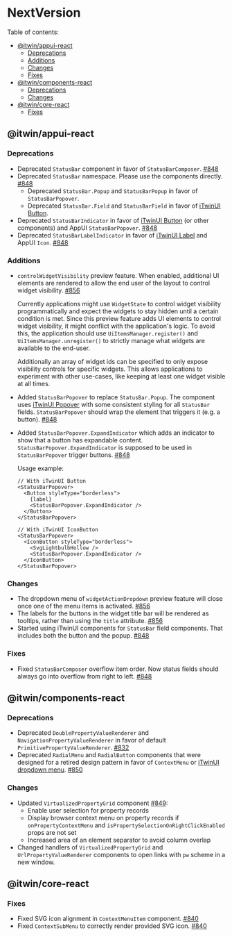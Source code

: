 # NextVersion <!-- omit from toc -->

Table of contents:

- [@itwin/appui-react](#itwinappui-react)
  - [Deprecations](#deprecations)
  - [Additions](#additions)
  - [Changes](#changes)
  - [Fixes](#fixes)
- [@itwin/components-react](#itwincomponents-react)
  - [Deprecations](#deprecations-1)
  - [Changes](#changes-1)
- [@itwin/core-react](#itwincore-react)
  - [Fixes](#fixes-1)

## @itwin/appui-react

### Deprecations

- Deprecated `StatusBar` component in favor of `StatusBarComposer`. [#848](https://github.com/iTwin/appui/pull/848)
- Deprecated `StatusBar` namespace. Please use the components directly. [#848](https://github.com/iTwin/appui/pull/848)
  - Deprecated `StatusBar.Popup` and `StatusBarPopup` in favor of `StatusBarPopover`.
  - Deprecated `StatusBar.Field` and `StatusBarField` in favor of [iTwinUI Button](https://itwinui.bentley.com/docs/button).
- Deprecated `StatusBarIndicator` in favor of [iTwinUI Button](https://itwinui.bentley.com/docs/button) (or other components) and AppUI `StatusBarPopover`. [#848](https://github.com/iTwin/appui/pull/848)
- Deprecated `StatusBarLabelIndicator` in favor of [iTwinUI Label](https://itwinui.bentley.com/docs/typography#label) and AppUI `Icon`. [#848](https://github.com/iTwin/appui/pull/848)

### Additions

- `controlWidgetVisibility` preview feature. When enabled, additional UI elements are rendered to allow the end user of the layout to control widget visibility. [#856](https://github.com/iTwin/appui/pull/856)

  Currently applications might use `WidgetState` to control widget visibility programmatically and expect the widgets to stay hidden until a certain condition is met. Since this preview feature adds UI elements to control widget visibility, it might conflict with the application's logic. To avoid this, the application should use `UiItemsManager.register()` and `UiItemsManager.unregister()` to strictly manage what widgets are available to the end-user.

  Additionally an array of widget ids can be specified to only expose visibility controls for specific widgets. This allows applications to experiment with other use-cases, like keeping at least one widget visible at all times.

- Added `StatusBarPopover` to replace `StatusBar.Popup`. The component uses [iTwinUI Popover](https://itwinui.bentley.com/docs/popover) with some consistent styling for all `StatusBar` fields. `StatusBarPopover` should wrap the element that triggers it (e.g. a button). [#848](https://github.com/iTwin/appui/pull/848)
- Added `StatusBarPopover.ExpandIndicator` which adds an indicator to show that a button has expandable content. `StatusBarPopover.ExpandIndicator` is supposed to be used in `StatusBarPopover` trigger buttons. [#848](https://github.com/iTwin/appui/pull/848)

  Usage example:

  ```tsx
  // With iTwinUI Button
  <StatusBarPopover>
    <Button styleType="borderless">
      {label}
      <StatusBarPopover.ExpandIndicator />
    </Button>
  </StatusBarPopover>

  // With iTwinUI IconButton
  <StatusBarPopover>
    <IconButton styleType="borderless">
      <SvgLightbulbHollow />
      <StatusBarPopover.ExpandIndicator />
    </IconButton>
  </StatusBarPopover>
  ```

### Changes

- The dropdown menu of `widgetActionDropdown` preview feature will close once one of the menu items is activated. [#856](https://github.com/iTwin/appui/pull/856)
- The labels for the buttons in the widget title bar will be rendered as tooltips, rather than using the `title` attribute. [#856](https://github.com/iTwin/appui/pull/856)
- Started using iTwinUI components for `StatusBar` field components. That includes both the button and the popup. [#848](https://github.com/iTwin/appui/pull/848)

### Fixes

- Fixed `StatusBarComposer` overflow item order. Now status fields should always go into overflow from right to left. [#848](https://github.com/iTwin/appui/pull/848)

## @itwin/components-react

### Deprecations

- Deprecated `DoublePropertyValueRenderer` and `NavigationPropertyValueRenderer` in favor of default `PrimitivePropertyValueRenderer`. [#832](https://github.com/iTwin/appui/pull/832)
- Deprecated `RadialMenu` and `RadialButton` components that were designed for a retired design pattern in favor of `ContextMenu` or [iTwinUI dropdown menu](https://itwinui.bentley.com/docs/dropdownmenu). [#850](https://github.com/iTwin/appui/pull/850)

### Changes

- Updated `VirtualizedPropertyGrid` component [#849](https://github.com/iTwin/appui/pull/849):
  - Enable user selection for property records
  - Display browser context menu on property records if `onPropertyContextMenu` and `isPropertySelectionOnRightClickEnabled` props are not set
  - Increased area of an element separator to avoid column overlap
- Changed handlers of `VirtualizedPropertyGrid` and `UrlPropertyValueRenderer` components to open links with `pw` scheme in a new window.

## @itwin/core-react

### Fixes

- Fixed SVG icon alignment in `ContextMenuItem` component. [#840](https://github.com/iTwin/appui/pull/840)
- Fixed `ContextSubMenu` to correctly render provided SVG icon. [#840](https://github.com/iTwin/appui/pull/840)
